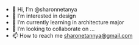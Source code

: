 - 👋 Hi, I’m @sharonnetanya
- 👀 I’m interested in design
- 🌱 I’m currently learning in architecture major
- 💞️ I’m looking to collaborate on ...
- 📫 How to reach me sharonetannya@gmail.com

<!---
sharonnetanya/sharonnetanya is a ✨ special ✨ repository because its `README.md` (this file) appears on your GitHub profile.
You can click the Preview link to take a look at your changes.
--->
